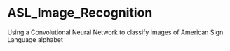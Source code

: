 # ASL_Image_Recognition
Using a Convolutional Neural Network to classify images of American Sign Language alphabet
